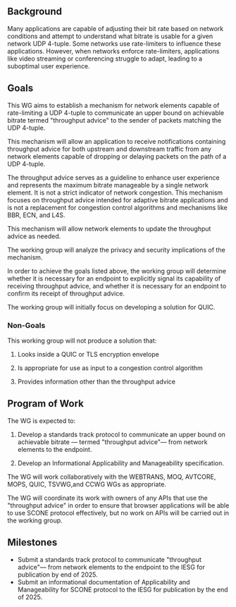 ## Background

Many applications are capable of adjusting their bit rate based on
network conditions and attempt to understand what bitrate is usable for
a given network UDP 4-tuple. Some networks use rate-limiters to
influence these applications. However, when networks enforce
rate-limiters, applications like video streaming or conferencing
struggle to adapt, leading to a suboptimal user experience.

## Goals

This WG aims to establish a mechanism for network elements capable of
rate-limiting a UDP 4-tuple to communicate an upper bound on achievable
bitrate termed "throughput advice" to the sender of packets matching 
the UDP 4-tuple.

This mechanism will allow an application to receive notifications
containing throughput advice for both upstream and downstream traffic
from any network elements capable of dropping or delaying packets on the
path of a UDP 4-tuple.

The throughput advice serves as a guideline to enhance user experience
and represents the maximum bitrate manageable by a single network
element. It is not a strict indicator of network congestion. This
mechanism focuses on throughput advice intended for adaptive bitrate
applications and is not a replacement for congestion control algorithms
and mechanisms like BBR, ECN, and L4S.

This mechanism will allow network elements to update the throughput
advice as needed.

The working group will analyze the privacy and security implications of
the mechanism.

In order to achieve the goals listed above, the working group will
determine whether it is necessary for an endpoint to explicitly signal
its capability of receiving throughput advice, and whether it is
necessary for an endpoint to confirm its receipt of throughput advice.

The working group will initially focus on developing a solution for
QUIC.

### Non-Goals

This working group will not produce a solution that:

1. Looks inside a QUIC or TLS encryption envelope

2. Is appropriate for use as input to a congestion control algorithm

3. Provides information other than the throughput advice

## Program of Work

The WG is expected to:

1. Develop a standards track protocol to communicate an upper bound on
achievable bitrate — termed "throughput advice"— from network elements
to the endpoint.

2. Develop an Informational Applicability and Manageability
specification.

The WG will work collaboratively with the WEBTRANS, MOQ, AVTCORE, MOPS,
QUIC, TSVWG,and CCWG WGs as appropriate.

The WG will coordinate its work with owners of any APIs that use
the "throughput advice" in order to ensure that browser applications will be able to
use SCONE protocol effectively, but no work on APIs will be carried out in the
working group.

## Milestones

- Submit a standards track protocol to communicate "throughput advice"— from network elements
to the endpoint to the IESG for publication by end of 2025.
- Submit an informational documentation of Applicability and Manageability for SCONE protocol to the IESG for publication by the end of 2025. 
